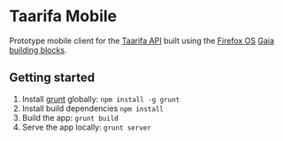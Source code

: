 Taarifa Mobile
==============

Prototype mobile client for the [Taarifa API][1] built using the
[Firefox OS][3] [Gaia building blocks][2].

Getting started
---------------

1. Install [grunt](http://gruntjs.com/) globally: `npm install -g grunt`
2. Install build dependencies `npm install`
3. Build the app: `grunt build`
4. Serve the app locally: `grunt server`

[1]: https://github.com/taarifa/taarifa_backend
[2]: http://buildingfirefoxos.com/building-blocks/
[3]: https://www.mozilla.org/en-US/firefox/os/
